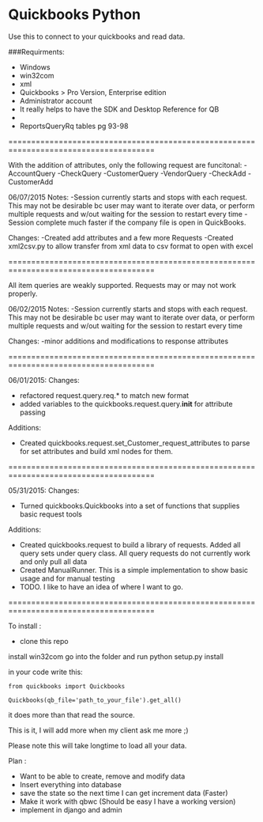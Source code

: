 Quickbooks Python
==================

Use this to connect to your quickbooks and read data.

###Requirments:

- Windows
- win32com
- xml
- Quickbooks > Pro Version, Enterprise edition
- Administrator account
- It really helps to have the SDK and Desktop Reference for QB
- 
- ReportsQueryRq tables pg 93-98

======================================================================================

With the addition of attributes, only the following request are funcitonal:
-AccountQuery
-CheckQuery
-CustomerQuery
-VendorQuery
-CheckAdd
-CustomerAdd

06/07/2015
Notes:
-Session currently starts and stops with each request.  This may not be desirable bc user
        may want to iterate over data, or perform multiple requests and w/out waiting for the 
        session to restart every time
-Session complete much faster if the company file is open in QuickBooks.

Changes:
-Created add attributes and a few more Requests
-Created xml2csv.py to allow transfer from xml data to csv format to open with excel

======================================================================================

All item queries are weakly supported.  Requests may or may not work properly.

06/02/2015
Notes:
-Session currently starts and stops with each request.  This may not be desirable bc user
        may want to iterate over data, or perform multiple requests and w/out waiting for the 
        session to restart every time

Changes:
-minor additions and modifications to response attributes

======================================================================================

06/01/2015:
Changes:
- refactored request.query.req.* to match new format
- added variables to the quickbooks.request.query.__init__ for attribute passing

Additions:
- Created quickbooks.request.set_Customer_request_attributes to parse for set attributes and 
            build xml nodes for them.

======================================================================================

05/31/2015:
Changes:  
- Turned quickbooks.Quickbooks into a set of functions that supplies basic request tools

Additions:
- Created quickbooks.request to build a library of requests.  Added all query sets under
            query class.  All query requests do not currently work and only pull all data
- Created ManualRunner.  This is a simple implementation to show basic usage 
            and for manual testing
- TODO.  I like to have an idea of where I want to go.

======================================================================================

To install :
- clone this repo

install win32com
go into the folder and run python setup.py install

in your code write this:

```
from quickbooks import Quickbooks

Quickbooks(qb_file='path_to_your_file').get_all()
```

it does more than that read the source.

This is it, I will add more when my client ask me more ;)

Please note this will take longtime to load all your data.

Plan :
- Want to be able to create, remove and modify data
- Insert everything into database
- save the state so the next time I can get increment data (Faster)
- Make it work with qbwc (Should be easy I have a working version)
- implement in django and admin
